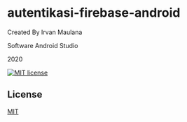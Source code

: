 # autentikasi-firebase-android

Created By Irvan Maulana

Software Android Studio

2020

[![MIT license](https://img.shields.io/badge/License-MIT-blue.svg)](https://lbesson.mit-license.org/)

## License
[MIT](https://choosealicense.com/licenses/mit/)
